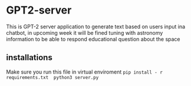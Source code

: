 # GPT2-server

This is GPT-2 server application to generate text based on users input ina chatbot, in upcoming week it will be fined tuning with astronomy information to be able to respond educational question about the space 

## installations 

Make sure you run this file in virtual enviroment 
``
pip install - r requirements.txt 
python3 server.py 
``
